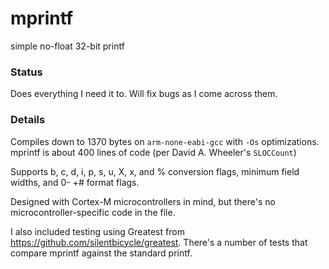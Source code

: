 # mprintf
simple no-float 32-bit printf

### Status 

Does everything I need it to. Will fix bugs as I come across them.

### Details

Compiles down to 1370 bytes on `arm-none-eabi-gcc` with `-Os` optimizations.
mprintf is about 400 lines of code (per David A. Wheeler's `SLOCCount`)

Supports b, c, d, i, p, s, u, X, x, and % conversion flags, minimum field widths, and 0- +# format flags.

Designed with Cortex-M microcontrollers in mind, but there's no microcontroller-specific code in the file.

I also included testing using Greatest from https://github.com/silentbicycle/greatest. There's a number of tests that compare mprintf against the standard printf.
